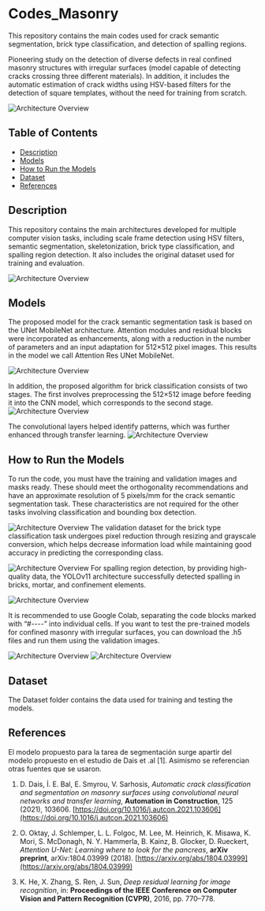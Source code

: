 # Codes_Masonry
This repository contains the main codes used for crack semantic segmentation, brick type classification, and detection of spalling regions.

Pioneering study on the detection of diverse defects in real confined masonry structures with irregular surfaces (model capable of detecting cracks crossing three different materials). In addition, it includes the automatic estimation of crack widths using HSV-based filters for the detection of square templates, without the need for training from scratch.

![Architecture Overview](images/Cmasonry.png)

## Table of Contents
- [Description](#description)
- [Models](#models)
- [How to Run the Models](#how-to-run-the-models)
- [Dataset](#dataset)
- [References](#references)


## Description
This repository contains the main architectures developed for multiple computer vision tasks, including scale frame detection using HSV filters, semantic segmentation, skeletonization, brick type classification, and spalling region detection. It also includes the original dataset used for training and evaluation.

![Architecture Overview](images/visualirr.png)

## Models
The proposed model for the crack semantic segmentation task is based on the UNet MobileNet architecture. Attention modules and residual blocks were incorporated as enhancements, along with a reduction in the number of parameters and an input adaptation for 512×512 pixel images. This results in the model we call Attention Res UNet MobileNet.

![Architecture Overview](images/Arq.png)


In addition, the proposed algorithm for brick classification consists of two stages. The first involves preprocessing the 512×512 image before feeding it into the CNN model, which corresponds to the second stage.
![Architecture Overview](images/Cla.png)

The convolutional layers helped identify patterns, which was further enhanced through transfer learning.
![Architecture Overview](images/Conv2D.png)


## How to Run the Models

To run the code, you must have the training and validation images and masks ready. These should meet the orthogonality recommendations and have an approximate resolution of 5 pixels/mm for the crack semantic segmentation task. These characteristics are not required for the other tasks involving classification and bounding box detection.

![Architecture Overview](images/visualirr2.png)
The validation dataset for the brick type classification task undergoes pixel reduction through resizing and grayscale conversion, which helps decrease information load while maintaining good accuracy in predicting the corresponding class.

![Architecture Overview](images/clasL.png)
For spalling region detection, by providing high-quality data, the YOLOv11 architecture successfully detected spalling in bricks, mortar, and confinement elements.

![Architecture Overview](images/EjeSpa.png)


It is recommended to use Google Colab, separating the code blocks marked with “#----” into individual cells. If you want to test the pre-trained models for confined masonry with irregular surfaces, you can download the .h5 files and run them using the validation images.

![Architecture Overview](images/escalaHsv.png)
![Architecture Overview](images/esque.png)

## Dataset

The Dataset folder contains the data used for training and testing the models.
## References

El modelo propuesto para la tarea de segmentación surge apartir del modelo propuesto en el estudio de Dais et .al [1]. Asimismo se referencian otras fuentes que se usaron.  

1. D. Dais, İ. E. Bal, E. Smyrou, V. Sarhosis, *Automatic crack classification and segmentation on masonry surfaces using convolutional neural networks and transfer learning*, **Automation in Construction**, 125 (2021), 103606. [https://doi.org/10.1016/j.autcon.2021.103606](https://doi.org/10.1016/j.autcon.2021.103606)

2. O. Oktay, J. Schlemper, L. L. Folgoc, M. Lee, M. Heinrich, K. Misawa, K. Mori, S. McDonagh, N. Y. Hammerla, B. Kainz, B. Glocker, D. Rueckert, *Attention U-Net: Learning where to look for the pancreas*, **arXiv preprint**, arXiv:1804.03999 (2018). [https://arxiv.org/abs/1804.03999](https://arxiv.org/abs/1804.03999)

3. K. He, X. Zhang, S. Ren, J. Sun, *Deep residual learning for image recognition*, in: **Proceedings of the IEEE Conference on Computer Vision and Pattern Recognition (CVPR)**, 2016, pp. 770–778.







